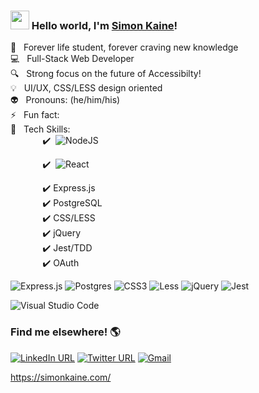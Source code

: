 ### <img src="https://raw.githubusercontent.com/MartinHeinz/MartinHeinz/master/wave.gif" width="30px"> Hello world, I'm [Simon Kaine](https://simonkaine.com)! 


 🌱 &nbsp; Forever life student, forever craving new knowledge<br />
 :computer: &nbsp; Full-Stack Web Developer<br />
 :mag: &nbsp; Strong focus on the future of Accessibilty!<br />
 :bulb: &nbsp; UI/UX, CSS/LESS design oriented <br />
 :alien: &nbsp; Pronouns: (he/him/his)<br />
 ⚡ &nbsp; Fun fact: <br />
 :floppy_disk: &nbsp; Tech Skills: <br />
 &nbsp;&nbsp;&nbsp;&nbsp;&nbsp;&nbsp;&nbsp;&nbsp;&nbsp;&nbsp;&nbsp;&nbsp;&nbsp;:heavy_check_mark:&nbsp;&nbsp;![NodeJS](https://img.shields.io/badge/node.js-6DA55F?style=for-the-badge&logo=node.js&logoColor=white)<br />
 
 &nbsp;&nbsp;&nbsp;&nbsp;&nbsp;&nbsp;&nbsp;&nbsp;&nbsp;&nbsp;&nbsp;&nbsp;&nbsp;:heavy_check_mark:&nbsp;&nbsp;![React](https://img.shields.io/badge/react-%2320232a.svg?style=for-the-badge&logo=react&logoColor=%2361DAFB)<br />
 
 &nbsp;&nbsp;&nbsp;&nbsp;&nbsp;&nbsp;&nbsp;&nbsp;&nbsp;&nbsp;&nbsp;&nbsp;&nbsp;:heavy_check_mark:&nbsp;Express.js&nbsp;<br />
 &nbsp;&nbsp;&nbsp;&nbsp;&nbsp;&nbsp;&nbsp;&nbsp;&nbsp;&nbsp;&nbsp;&nbsp;&nbsp;:heavy_check_mark:&nbsp;PostgreSQL&nbsp;<br />
 &nbsp;&nbsp;&nbsp;&nbsp;&nbsp;&nbsp;&nbsp;&nbsp;&nbsp;&nbsp;&nbsp;&nbsp;&nbsp;:heavy_check_mark:&nbsp;CSS/LESS&nbsp;<br />
 &nbsp;&nbsp;&nbsp;&nbsp;&nbsp;&nbsp;&nbsp;&nbsp;&nbsp;&nbsp;&nbsp;&nbsp;&nbsp;:heavy_check_mark:&nbsp;jQuery&nbsp;<br />
 &nbsp;&nbsp;&nbsp;&nbsp;&nbsp;&nbsp;&nbsp;&nbsp;&nbsp;&nbsp;&nbsp;&nbsp;&nbsp;:heavy_check_mark:&nbsp;Jest/TDD&nbsp;<br />
 &nbsp;&nbsp;&nbsp;&nbsp;&nbsp;&nbsp;&nbsp;&nbsp;&nbsp;&nbsp;&nbsp;&nbsp;&nbsp;:heavy_check_mark:&nbsp;OAuth
 


![Express.js](https://img.shields.io/badge/express.js-%23404d59.svg?style=for-the-badge&logo=express&logoColor=%2361DAFB)
![Postgres](https://img.shields.io/badge/postgres-%23316192.svg?style=for-the-badge&logo=postgresql&logoColor=white)
![CSS3](https://img.shields.io/badge/css3-%231572B6.svg?style=for-the-badge&logo=css3&logoColor=white)
![Less](https://img.shields.io/badge/less-2B4C80?style=for-the-badge&logo=less&logoColor=white)
![jQuery](https://img.shields.io/badge/jquery-%230769AD.svg?style=for-the-badge&logo=jquery&logoColor=white)
![Jest](https://img.shields.io/badge/-jest-%23C21325?style=for-the-badge&logo=jest&logoColor=white)

![Visual Studio Code](https://img.shields.io/badge/Visual%20Studio%20Code-0078d7.svg?style=for-the-badge&logo=visual-studio-code&logoColor=white)


### Find me elsewhere! :earth_americas:

[![LinkedIn URL](https://img.shields.io/badge/linkedin-%230077B5.svg?style=for-the-badge&logo=linkedin&logoColor=white)](https://www.linkedin.com/in/simonbishopkaine/)
[![Twitter URL](https://img.shields.io/badge/simonbkaine-%231DA1F2.svg?style=for-the-badge&logo=Twitter&logoColor=white)](https://twitter.com/simonbkaine)
[![Gmail](https://img.shields.io/badge/Gmail-D14836?style=for-the-badge&logo=gmail&logoColor=white)](mailto:simonkaine@gmail.com)

https://simonkaine.com/
